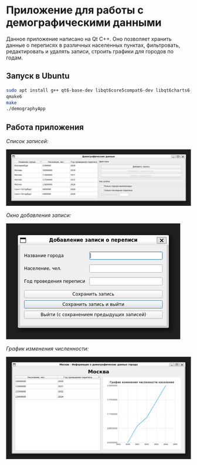 # Приложение для работы с демографическими данными

Данное приложение написано на Qt С++. Оно позволяет хранить данные о переписях в различных населенных пунктах, фильтровать, редактировать и удалять записи, строить графики для городов по годам.

## Запуск в Ubuntu

```bash
sudo apt install g++ qt6-base-dev libqt6core5compat6-dev libqt6charts6-dev libgl1-mesa-dev
qmake6
make
./demographyApp
```

## Работа приложения

*Список записей:*

![Пример списка записей](images/list_example.png)

*Окно добавления записи:*

![Окно добавления записи](images/add_example.png)

*График изменения численности:*

![Пример графика изменения численности населения в городе](images/chart_example.png)